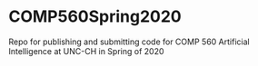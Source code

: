 # COMP560Spring2020
Repo for publishing and submitting code for COMP 560 Artificial Intelligence at UNC-CH in Spring of 2020
